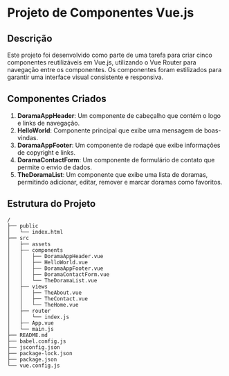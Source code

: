 # Projeto de Componentes Vue.js

## Descrição

Este projeto foi desenvolvido como parte de uma tarefa para criar cinco componentes reutilizáveis em Vue.js, utilizando o Vue Router para navegação entre os componentes. Os componentes foram estilizados para garantir uma interface visual consistente e responsiva.

## Componentes Criados

1. **DoramaAppHeader**: Um componente de cabeçalho que contém o logo e links de navegação.
2. **HelloWorld**: Componente principal que exibe uma mensagem de boas-vindas.
3. **DoramaAppFooter**: Um componente de rodapé que exibe informações de copyright e links.
4. **DoramaContactForm**: Um componente de formulário de contato que permite o envio de dados.
5. **TheDoramaList**: Um componente que exibe uma lista de doramas, permitindo adicionar, editar, remover e marcar doramas como favoritos.

## Estrutura do Projeto

```plaintext
/
├── public
│   └── index.html
├── src
│   ├── assets
│   ├── components
│   │   ├── DoramaAppHeader.vue
│   │   ├── HelloWorld.vue
│   │   ├── DoramaAppFooter.vue
│   │   ├── DoramaContactForm.vue
│   │   └── TheDoramaList.vue
│   ├── views
│   │   ├── TheAbout.vue
│   │   ├── TheContact.vue
│   │   └── TheHome.vue
│   ├── router
│   │   └── index.js
│   ├── App.vue
│   └── main.js
├── README.md
├── babel.config.js
├── jsconfig.json
├── package-lock.json
├── package.json
└── vue.config.js

